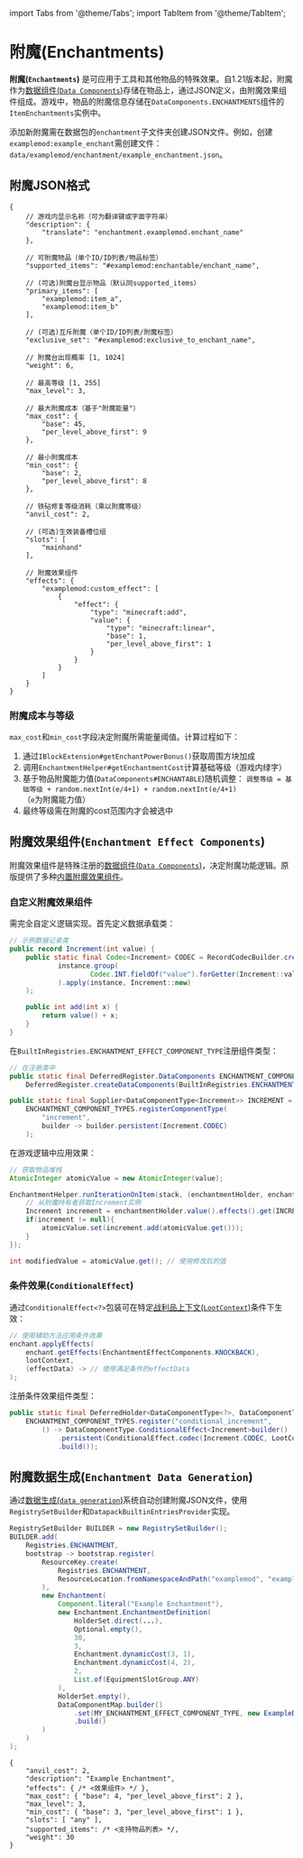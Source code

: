 import Tabs from '@theme/Tabs';
import TabItem from '@theme/TabItem';

# 附魔(Enchantments)

**附魔(`Enchantments`)** 是可应用于工具和其他物品的特殊效果。自1.21版本起，附魔作为[数据组件(`Data Components`)]存储在物品上，通过JSON定义，由附魔效果组件组成。游戏中，物品的附魔信息存储在`DataComponents.ENCHANTMENTS`组件的`ItemEnchantments`实例中。

添加新附魔需在数据包的`enchantment`子文件夹创建JSON文件。例如，创建`examplemod:example_enchant`需创建文件：`data/examplemod/enchantment/example_enchantment.json`。

## 附魔JSON格式

```json5
{
    // 游戏内显示名称（可为翻译键或字面字符串）
    "description": {
        "translate": "enchantment.examplemod.enchant_name"
    },
    
    // 可附魔物品（单个ID/ID列表/物品标签）
    "supported_items": "#examplemod:enchantable/enchant_name",

    // (可选)附魔台显示物品（默认同supported_items）
    "primary_items": [
        "examplemod:item_a",
        "examplemod:item_b"
    ],

    // (可选)互斥附魔（单个ID/ID列表/附魔标签）
    "exclusive_set": "#examplemod:exclusive_to_enchant_name",
    
    // 附魔台出现概率 [1, 1024]
    "weight": 6,
    
    // 最高等级 [1, 255]
    "max_level": 3,
    
    // 最大附魔成本（基于"附魔能量"）
    "max_cost": {
        "base": 45,
        "per_level_above_first": 9
    },
    
    // 最小附魔成本
    "min_cost": {
        "base": 2,
        "per_level_above_first": 8
    },

    // 铁砧修复等级消耗（乘以附魔等级）
    "anvil_cost": 2,
    
    // (可选)生效装备槽位组
    "slots": [
        "mainhand"
    ],

    // 附魔效果组件
    "effects": {
        "examplemod:custom_effect": [
            {
                "effect": {
                    "type": "minecraft:add",
                    "value": {
                        "type": "minecraft:linear",
                        "base": 1,
                        "per_level_above_first": 1
                    }
                }
            }
        ]
    }
}
```

### 附魔成本与等级

`max_cost`和`min_cost`字段决定附魔所需能量阈值。计算过程如下：
1. 通过`IBlockExtension#getEnchantPowerBonus()`获取周围方块加成
2. 调用`EnchantmentHelper#getEnchantmentCost`计算基础等级（游戏内绿字）
3. 基于物品附魔能力值(`DataComponents#ENCHANTABLE`)随机调整：
   `调整等级 = 基础等级 + random.nextInt(e/4+1) + random.nextInt(e/4+1)`  
   （`e`为附魔能力值）
4. 最终等级需在附魔的cost范围内才会被选中

## 附魔效果组件(`Enchantment Effect Components`)

附魔效果组件是特殊注册的[数据组件(`Data Components`)]，决定附魔功能逻辑。原版提供了多种[内置附魔效果组件]。

### 自定义附魔效果组件

需完全自定义逻辑实现。首先定义数据承载类：
```java
// 示例数据记录类
public record Increment(int value) {
    public static final Codec<Increment> CODEC = RecordCodecBuilder.create(instance ->
            instance.group(
                    Codec.INT.fieldOf("value").forGetter(Increment::value)
            ).apply(instance, Increment::new)
    );

    public int add(int x) {
        return value() + x;
    }
}
```

在`BuiltInRegistries.ENCHANTMENT_EFFECT_COMPONENT_TYPE`注册组件类型：
```java
// 在注册类中
public static final DeferredRegister.DataComponents ENCHANTMENT_COMPONENT_TYPES =
    DeferredRegister.createDataComponents(BuiltInRegistries.ENCHANTMENT_EFFECT_COMPONENT_TYPE, "examplemod");

public static final Supplier<DataComponentType<Increment>> INCREMENT =
    ENCHANTMENT_COMPONENT_TYPES.registerComponentType(
        "increment",
        builder -> builder.persistent(Increment.CODEC)
    );
```

在游戏逻辑中应用效果：
```java
// 获取物品堆栈
AtomicInteger atomicValue = new AtomicInteger(value);

EnchantmentHelper.runIterationOnItem(stack, (enchantmentHolder, enchantLevel) -> {
    // 从附魔持有者获取Increment实例
    Increment increment = enchantmentHolder.value().effects().get(INCREMENT.get());
    if(increment != null){
        atomicValue.set(increment.add(atomicValue.get()));
    }
});

int modifiedValue = atomicValue.get(); // 使用修改后的值
```

### 条件效果(`ConditionalEffect`)

通过`ConditionalEffect<?>`包装可在特定[战利品上下文(`LootContext`)]条件下生效：
```java
// 使用辅助方法应用条件效果
enchant.applyEffects(
    enchant.getEffects(EnchantmentEffectComponents.KNOCKBACK),
    lootContext,
    (effectData) -> // 使用满足条件的effectData
);
```

注册条件效果组件类型：
```java
public static final DeferredHolder<DataComponentType<?>, DataComponentType<ConditionalEffect<Increment>>> CONDITIONAL_INCREMENT =
    ENCHANTMENT_COMPONENT_TYPES.register("conditional_increment",
        () -> DataComponentType.ConditionalEffect<Increment>builder()
            .persistent(ConditionalEffect.codec(Increment.CODEC, LootContextParamSets.ENCHANTED_DAMAGE))
            .build());
```

## 附魔数据生成(`Enchantment Data Generation`)

通过[数据生成(`data generation`)]系统自动创建附魔JSON文件，使用`RegistrySetBuilder`和`DatapackBuiltinEntriesProvider`实现。

<Tabs>
<TabItem value="datagen" label="Datagen">

```java
RegistrySetBuilder BUILDER = new RegistrySetBuilder();
BUILDER.add(
    Registries.ENCHANTMENT,
    bootstrap -> bootstrap.register(
        ResourceKey.create(
            Registries.ENCHANTMENT,
            ResourceLocation.fromNamespaceAndPath("examplemod", "example_enchantment")
        ),
        new Enchantment(
            Component.literal("Example Enchantment"),  
            new Enchantment.EnchantmentDefinition(
                HolderSet.direct(...), 
                Optional.empty(), 
                30, 
                3, 
                Enchantment.dynamicCost(3, 1), 
                Enchantment.dynamicCost(4, 2), 
                2, 
                List.of(EquipmentSlotGroup.ANY) 
            ),
            HolderSet.empty(), 
            DataComponentMap.builder() 
                .set(MY_ENCHANTMENT_EFFECT_COMPONENT_TYPE, new ExampleData())
                .build()
        )
    )
);
```

</TabItem>

<TabItem value="json" label="JSON" default>

```json5
{
    "anvil_cost": 2,
    "description": "Example Enchantment",
    "effects": { /* <效果组件> */ },
    "max_cost": { "base": 4, "per_level_above_first": 2 },
    "max_level": 3,
    "min_cost": { "base": 3, "per_level_above_first": 1 },
    "slots": [ "any" ],
    "supported_items": /* <支持物品列表> */,
    "weight": 30
}
```

</TabItem>
</Tabs>

[数据组件(`Data Components`)]: ../../../items/datacomponents.md
[内置附魔效果组件]: builtin.md
[数据生成(`data generation`)]: ../../../resources/index.md#data-generation
[战利品上下文(`LootContext`)]: ../loottables/index.md#loot-context
[数据包注册表数据生成]: https://docs.neoforged.net/docs/concepts/registries/#data-generation-for-datapack-registries